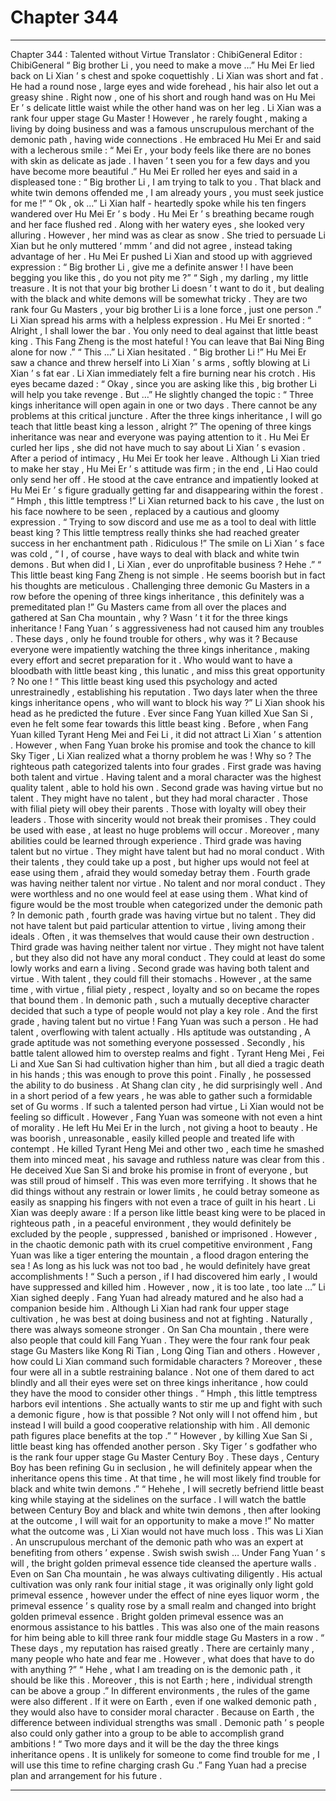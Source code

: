 
# Chapter 344


---

Chapter 344 : Talented without Virtue
Translator :
ChibiGeneral
Editor :
ChibiGeneral
“ Big brother Li , you need to make a move …” Hu Mei Er lied back on Li Xian ’ s chest and spoke coquettishly .
Li Xian was short and fat . He had a round nose , large eyes and wide forehead , his hair also let out a greasy shine . Right now , one of his short and rough hand was on Hu Mei Er ’ s delicate little waist while the other hand was on her leg .
Li Xian was a rank four upper stage Gu Master ! However , he rarely fought , making a living by doing business and was a famous unscrupulous merchant of the demonic path , having wide connections .
He embraced Hu Mei Er and said with a lecherous smile : “ Mei Er , your body feels like there are no bones with skin as delicate as jade . I haven ’ t seen you for a few days and you have become more beautiful .”
Hu Mei Er rolled her eyes and said in a displeased tone : “ Big brother Li , I am trying to talk to you . That black and white twin demons offended me , I am already yours , you must seek justice for me !”
“ Ok , ok …” Li Xian half - heartedly spoke while his ten fingers wandered over Hu Mei Er ’ s body .
Hu Mei Er ’ s breathing became rough and her face flushed red . Along with her watery eyes , she looked very alluring .
However , her mind was as clear as snow .
She tried to persuade Li Xian but he only muttered ‘ mmm ’ and did not agree , instead taking advantage of her .
Hu Mei Er pushed Li Xian and stood up with aggrieved expression : “ Big brother Li , give me a definite answer ! I have been begging you like this , do you not pity me ?”
“ Sigh , my darling , my little treasure . It is not that your big brother Li doesn ’ t want to do it , but dealing with the black and white demons will be somewhat tricky . They are two rank four Gu Masters , your big brother Li is a lone force , just one person .” Li Xian spread his arms with a helpless expression .
Hu Mei Er snorted : “ Alright , I shall lower the bar . You only need to deal against that little beast king . This Fang Zheng is the most hateful ! You can leave that Bai Ning Bing alone for now .”
“ This …” Li Xian hesitated .
“ Big brother Li !” Hu Mei Er saw a chance and threw herself into Li Xian ’ s arms , softly blowing at Li Xian ’ s fat ear .
Li Xian immediately felt a fire burning near his crotch .
His eyes became dazed : “ Okay , since you are asking like this , big brother Li will help you take revenge . But …”
He slightly changed the topic : “ Three kings inheritance will open again in one or two days . There cannot be any problems at this critical juncture . After the three kings inheritance , I will go teach that little beast king a lesson , alright ?”
The opening of three kings inheritance was near and everyone was paying attention to it .
Hu Mei Er curled her lips , she did not have much to say about Li Xian ’ s evasion .
After a period of intimacy , Hu Mei Er took her leave .
Although Li Xian tried to make her stay , Hu Mei Er ’ s attitude was firm ; in the end , Li Hao could only send her off .
He stood at the cave entrance and impatiently looked at Hu Mei Er ’ s figure gradually getting far and disappearing within the forest .
“ Hmph , this little temptress !” Li Xian returned back to his cave , the lust on his face nowhere to be seen , replaced by a cautious and gloomy expression .
“ Trying to sow discord and use me as a tool to deal with little beast king ? This little temptress really thinks she had reached greater success in her enchantment path . Ridiculous !” The smile on Li Xian ’ s face was cold , “ I , of course , have ways to deal with black and white twin demons . But when did I , Li Xian , ever do unprofitable business ? Hehe .”
“ This little beast king Fang Zheng is not simple . He seems boorish but in fact his thoughts are meticulous . Challenging three demonic Gu Masters in a row before the opening of three kings inheritance , this definitely was a premeditated plan !”
Gu Masters came from all over the places and gathered at San Cha mountain , why ?
Wasn ’ t it for the three kings inheritance !
Fang Yuan ’ s aggressiveness had not caused him any troubles . These days , only he found trouble for others , why was it ?
Because everyone were impatiently watching the three kings inheritance , making every effort and secret preparation for it . Who would want to have a bloodbath with little beast king , this lunatic , and miss this great opportunity ?
No one !
“ This little beast king used this psychology and acted unrestrainedly , establishing his reputation . Two days later when the three kings inheritance opens , who will want to block his way ?” Li Xian shook his head as he predicted the future .
Ever since Fang Yuan killed Xue San Si , even he felt some fear towards this little beast king .
Before , when Fang Yuan killed Tyrant Heng Mei and Fei Li , it did not attract Li Xian ’ s attention . However , when Fang Yuan broke his promise and took the chance to kill Sky Tiger , Li Xian realized what a thorny problem he was !
Why so ?
The righteous path categorized talents into four grades .
First grade was having both talent and virtue . Having talent and a moral character was the highest quality talent , able to hold his own .
Second grade was having virtue but no talent . They might have no talent , but they had moral character . Those with filial piety will obey their parents . Those with loyalty will obey their leaders . Those with sincerity would not break their promises . They could be used with ease , at least no huge problems will occur . Moreover , many abilities could be learned through experience .
Third grade was having talent but no virtue . They might have talent but had no moral conduct . With their talents , they could take up a post , but higher ups would not feel at ease using them , afraid they would someday betray them .
Fourth grade was having neither talent nor virtue . No talent and nor moral conduct . They were worthless and no one would feel at ease using them .
What kind of figure would be the most trouble when categorized under the demonic path ?
In demonic path , fourth grade was having virtue but no talent . They did not have talent but paid particular attention to virtue , living among their ideals . Often , it was themselves that would cause their own destruction .
Third grade was having neither talent nor virtue . They might not have talent , but they also did not have any moral conduct . They could at least do some lowly works and earn a living .
Second grade was having both talent and virtue . With talent , they could fill their stomachs . However , at the same time , with virtue , filial piety , respect , loyalty and so on became the ropes that bound them . In demonic path , such a mutually deceptive character decided that such a type of people would not play a key role .
And the first grade , having talent but no virtue !
Fang Yuan was such a person .
He had talent , overflowing with talent actually . HIs aptitude was outstanding , A grade aptitude was not something everyone possessed .
Secondly , his battle talent allowed him to overstep realms and fight . Tyrant Heng Mei , Fei Li and Xue San Si had cultivation higher than him , but all died a tragic death in his hands ; this was enough to prove this point .
Finally , he possessed the ability to do business . At Shang clan city , he did surprisingly well . And in a short period of a few years , he was able to gather such a formidable set of Gu worms .
If such a talented person had virtue , Li Xian would not be feeling so difficult .
However , Fang Yuan was someone with not even a hint of morality .
He left Hu Mei Er in the lurch , not giving a hoot to beauty . He was boorish , unreasonable , easily killed people and treated life with contempt .
He killed Tyrant Heng Mei and other two , each time he smashed them into minced meat , his savage and ruthless nature was clear from this .
He deceived Xue San Si and broke his promise in front of everyone , but was still proud of himself . This was even more terrifying .
It shows that he did things without any restrain or lower limits , he could betray someone as easily as snapping his fingers with not even a trace of guilt in his heart .
Li Xian was deeply aware : If a person like little beast king were to be placed in righteous path , in a peaceful environment , they would definitely be excluded by the people , suppressed , banished or imprisoned . However , in the chaotic demonic path with its cruel competitive environment , Fang Yuan was like a tiger entering the mountain , a flood dragon entering the sea ! As long as his luck was not too bad , he would definitely have great accomplishments !
“ Such a person , if I had discovered him early , I would have suppressed and killed him . However , now , it is too late , too late …” Li Xian sighed deeply .
Fang Yuan had already matured and he also had a companion beside him . Although Li Xian had rank four upper stage cultivation , he was best at doing business and not at fighting .
Naturally , there was always someone stronger .
On San Cha mountain , there were also people that could kill Fang Yuan . They were the four rank four peak stage Gu Masters like Kong Ri Tian , Long Qing Tian and others .
However , how could Li Xian command such formidable characters ?
Moreover , these four were all in a subtle restraining balance . Not one of them dared to act blindly and all their eyes were set on three kings inheritance , how could they have the mood to consider other things .
“ Hmph , this little temptress harbors evil intentions . She actually wants to stir me up and fight with such a demonic figure , how is that possible ? Not only will I not offend him , but instead I will build a good cooperative relationship with him . All demonic path figures place benefits at the top .”
“ However , by killing Xue San Si , little beast king has offended another person . Sky Tiger ’ s godfather who is the rank four upper stage Gu Master Century Boy . These days , Century Boy has been refining Gu in seclusion , he will definitely appear when the inheritance opens this time . At that time , he will most likely find trouble for black and white twin demons .”
“ Hehehe , I will secretly befriend little beast king while staying at the sidelines on the surface . I will watch the battle between Century Boy and black and white twin demons , then after looking at the outcome , I will wait for an opportunity to make a move !”
No matter what the outcome was , Li Xian would not have much loss .
This was Li Xian .
An unscrupulous merchant of the demonic path who was an expert at benefiting from others ’ expense .
Swish swish swish …
Under Fang Yuan ’ s will , the bright golden primeval essence tide cleansed the aperture walls .
Even on San Cha mountain , he was always cultivating diligently .
His actual cultivation was only rank four initial stage , it was originally only light gold primeval essence , however under the effect of nine eyes liquor worm , the primeval essence ’ s quality rose by a small realm and changed into bright golden primeval essence .
Bright golden primeval essence was an enormous assistance to his battles . This was also one of the main reasons for him being able to kill three rank four middle stage Gu Masters in a row .
“ These days , my reputation has raised greatly . There are certainly many , many people who hate and fear me . However , what does that have to do with anything ?”
“ Hehe , what I am treading on is the demonic path , it should be like this . Moreover , this is not Earth ; here , individual strength can be above a group .”
In different environments , the rules of the game were also different .
If it were on Earth , even if one walked demonic path , they would also have to consider moral character .
Because on Earth , the difference between individual strengths was small . Demonic path ’ s people also could only gather into a group to be able to accomplish grand ambitions !
“ Two more days and it will be the day the three kings inheritance opens . It is unlikely for someone to come find trouble for me , I will use this time to refine charging crash Gu .”
Fang Yuan had a precise plan and arrangement for his future .

---

